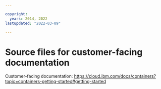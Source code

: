 ```yaml
---

copyright:
  years: 2014, 2022
lastupdated: "2022-03-09"

---
```





# Source files for customer-facing documentation



Customer-facing documentation: https://cloud.ibm.com/docs/containers?topic=containers-getting-started#getting-started








